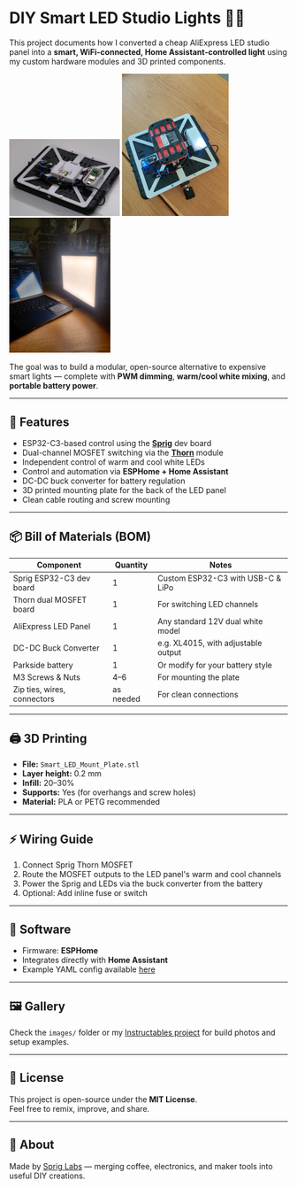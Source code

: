 # DIY Smart LED Studio Lights 🔧💡

This project documents how I converted a cheap AliExpress LED studio panel into a **smart, WiFi-connected, Home Assistant-controlled light** using my custom hardware modules and 3D printed components.

<img src="images/11.3.png" alt="assembly" width="200"/> <img src="images/IMG_20250709_180710.jpg" alt="with_battery" width="193"/> <img src="images/IMG_20250709_181631.jpg" alt="working_1" width="183"/>


The goal was to build a modular, open-source alternative to expensive smart lights — complete with **PWM dimming**, **warm/cool white mixing**, and **portable battery power**.

---

## 🧠 Features

- ESP32-C3-based control using the [**Sprig**](https://sprig-labs.com/sprig-esp32-development-board) dev board
- Dual-channel MOSFET switching via the [**Thorn**](https://sprig-labs.com/thorn-dual-mosfet-controller) module
- Independent control of warm and cool white LEDs
- Control and automation via **ESPHome + Home Assistant**
- DC-DC buck converter for battery regulation
- 3D printed mounting plate for the back of the LED panel
- Clean cable routing and screw mounting

---

## 📦 Bill of Materials (BOM)

| Component                   | Quantity | Notes                                |
|-----------------------------|----------|--------------------------------------|
| Sprig ESP32-C3 dev board    | 1        | Custom ESP32-C3 with USB-C & LiPo    |
| Thorn dual MOSFET board     | 1        | For switching LED channels           |
| AliExpress LED Panel        | 1        | Any standard 12V dual white model    |
| DC-DC Buck Converter        | 1        | e.g. XL4015, with adjustable output  |
| Parkside battery            | 1        | Or modify for your battery style     |
| M3 Screws & Nuts            | 4–6      | For mounting the plate               |
| Zip ties, wires, connectors | as needed| For clean connections                |

---

## 🖨️ 3D Printing

- **File:** `Smart_LED_Mount_Plate.stl`
- **Layer height:** 0.2 mm
- **Infill:** 20–30%
- **Supports:** Yes (for overhangs and screw holes)
- **Material:** PLA or PETG recommended

---

## ⚡ Wiring Guide

1. Connect Sprig Thorn MOSFET
2. Route the MOSFET outputs to the LED panel's warm and cool channels
3. Power the Sprig and LEDs via the buck converter from the battery
4. Optional: Add inline fuse or switch

---

## 📲 Software

- Firmware: **ESPHome**  
- Integrates directly with **Home Assistant**
- Example YAML config available [here](https://github.com/Frapais/DIY-Smart-LED-Studio-Lights/blob/main/home-assistant-configuration.yaml)

---

## 🖼️ Gallery

Check the `images/` folder or my [Instructables project](https://www.instructables.com/DIY-Smart-Studio-LED-Panel-With-ESP32-and-Home-Ass/) for build photos and setup examples.

---

## 📎 License

This project is open-source under the **MIT License**.  
Feel free to remix, improve, and share.

---

## 🧠 About

Made by [Sprig Labs](https://sprig-labs.com) — merging coffee, electronics, and maker tools into useful DIY creations.
